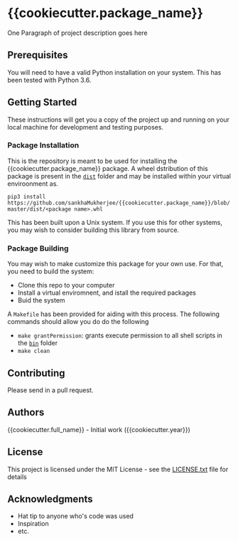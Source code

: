 # {{cookiecutter.package_name}}

One Paragraph of project description goes here

## Prerequisites

You will need to have a valid Python installation on your system. This has been tested with Python 3.6. 

## Getting Started

These instructions will get you a copy of the project up and running on your local machine for development and testing purposes. 

### Package Installation

This is the repository is meant to be used for installing the {{cookiecutter.package_name}} package. A wheel dstribution of this package is present in the [`dist`](../master/dist) folder and may be installed within your virtual enviroonment as. 

`pip3 install https://github.com/sankhaMukherjee/{{cookiecutter.package_name}}/blob/master/dist/<package name>.whl`

This has been built upon a Unix system. If you use this for other systems, you may wish to consider building this library from source.

### Package Building

You may wish to make customize this package for your own use. For that, you need to build the system:

 - Clone this repo to your computer
 - Install a virtual enviromnent, and istall the required packages
 - Buid the system

 A `Makefile` has been provided for aiding with this process. The following commands should allow you do do the following

  - `make grantPermission`: grants execute permission to all shell scripts in the [`bin`](../master/bin) folder
  - `make clean`

## Contributing

Please send in a pull request.

## Authors

{{cookiecutter.full_name}} - Initial work ({{cookiecutter.year}})

## License

This project is licensed under the MIT License - see the [LICENSE.txt](LICENSE.txt) file for details

## Acknowledgments

 - Hat tip to anyone who's code was used
 - Inspiration
 - etc.
 